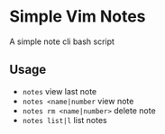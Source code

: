 # Simple Vim Notes
A simple note cli bash script

## Usage
- `notes` view last note
- `notes <name|number` view note
- `notes rm <name|number>` delete note
- `notes list|l` list notes
